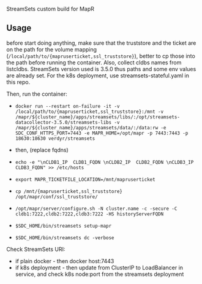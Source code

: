StreamSets custom build for MapR

## Usage
before start doing anything, make sure that the truststore and the ticket are on the path for the volume mapping (``` /local/path/to/{mapruserticket,ssl_truststore} ```), better to cp those into the path before running the container. Also, collect cldbs names from listcldbs.
StreamSets version used is 3.5.0 thus paths and some env values are already set.
For the k8s deployment, use streamsets-stateful.yaml in this repo.

Then, run the container:
* ``` docker run --restart on-failure -it -v /local/path/to/{mapruserticket,ssl_truststore}:/mnt -v /mapr/${cluster_name}/apps/streamsets/libs/:/opt/streamsets-datacollector-3.5.0/streamsets-libs -v /mapr/${cluster_name}/apps/streamsets/data/:/data:rw -e SDC_CONF_HTTPS_PORT=7443 -e MAPR_HOME=/opt/mapr -p 7443:7443 -p 18630:18630 verdyr/streamsets ```
* then, (replace fqdns)

* ``` echo -e "\nCLDB1_IP  CLDB1_FQDN \nCLDB2_IP  CLDB2_FQDN \nCLDB3_IP  CLDB3_FQDN" >> /etc/hosts ```
  
* ``` export MAPR_TICKETFILE_LOCATION=/mnt/mapruserticket ```
  
* ``` cp /mnt/{mapruserticket,ssl_truststore} /opt/mapr/conf/ssl_truststore/ ```
  
* ``` /opt/mapr/server/configure.sh -N cluster.name -c -secure -C cldb1:7222,cldb2:7222,cldb3:7222 -HS historyServerFQDN ```

* ``` $SDC_HOME/bin/streamsets setup-mapr ```

* ``` $SDC_HOME/bin/streamsets dc -verbose ```

Check StreamSets URI:
* if plain docker - then docker host:7443
* if k8s deployment - then update from ClusterIP to LoadBalancer in service, and check k8s node:port from the streamsets deployment
